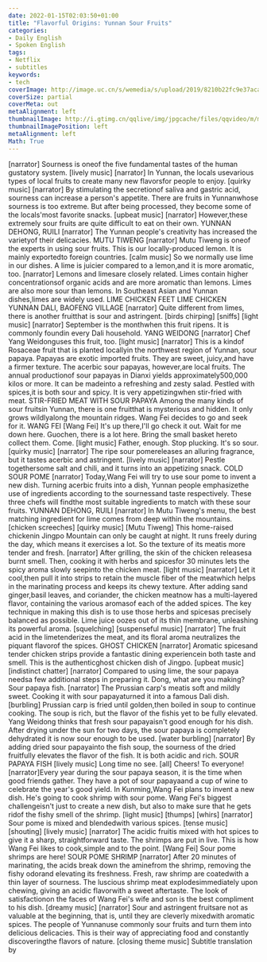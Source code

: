 ```yaml
---
date: 2022-01-15T02:03:50+01:00
title: "Flavorful Origins: Yunnan Sour Fruits"
categories:
- Daily English
- Spoken English
tags:
- Netflix
- subtitles
keywords:
- tech
coverImage: http://image.uc.cn/s/wemedia/s/upload/2019/8210b22fc9e37aca838cb7be16700b57.jpg
coverSize: partial
coverMeta: out
metaAlignment: left
thumbnailImage: http://i.gtimg.cn/qqlive/img/jpgcache/files/qqvideo/m/mzc00200cj25snv.jpg
thumbnailImagePosition: left
metaAlignment: left
Math: True
---
```

<!--more-->
[narrator] Sourness is oneof the five fundamental tastes
of the human gustatory system.
[lively music]
[narrator] In Yunnan, the locals usevarious types of local fruits
to create many new flavorsfor people to enjoy.
[quirky music]
[narrator] By stimulating the secretionof saliva and gastric acid,
sourness can increase a person's appetite.
There are fruits in Yunnanwhose sourness is too extreme.
But after being processed,
they become some of the locals'most favorite snacks.
[upbeat music]
[narrator] However,these extremely sour fruits
are quite difficult to eat on their own.
YUNNAN DEHONG, RUILI
[narrator] The Yunnan people's creativity
has increased the varietyof their delicacies.
MUTU TIWENG
[narrator] Mutu Tiweng is oneof the experts in using sour fruits.
This is our locally-produced lemon.
It is mainly exportedto foreign countries.
[calm music]
So we normally use lime in our dishes.
A lime is juicier compared to a lemon,and it is more aromatic, too.
[narrator] Lemons and limesare closely related.
Limes contain higher concentrationsof organic acids
and are more aromatic than lemons.
Limes are also more sour than lemons.
In Southeast Asian and Yunnan dishes,limes are widely used.
LIME CHICKEN FEET
LIME CHICKEN
YUNNAN DALI, BAOFENG VILLAGE
[narrator] Quite different from limes,
there is another fruitthat is sour and astringent.
[birds chirping]
[sniffs]
[light music]
[narrator] September is the monthwhen this fruit ripens.
It is commonly foundin every Dali household.
YANG WEIDONG
[narrator] Chef Yang Weidonguses this fruit, too.
[light music]
[narrator] This is a kindof Rosaceae fruit
that is planted locallyin the northwest region of Yunnan,
sour papaya.
Papayas are exotic imported fruits.
They are sweet, juicy,and have a firmer texture.
The acerbic sour papayas, however,are local fruits.
The annual productionof sour papayas in Dianxi
yields approximately500,000 kilos or more.
It can be madeinto a refreshing and zesty salad.
Pestled with spices,it is both sour and spicy.
It is very appetizingwhen stir-fried with meat.
STIR-FRIED MEAT WITH SOUR PAPAYA
Among the many kinds of sour fruitsin Yunnan,
there is one fruitthat is mysterious and hidden.
It only grows wildlyalong the mountain ridges.
Wang Fei decides to go and seek for it.
WANG FEI
[Wang Fei] It's up there,I'll go check it out.
Wait for me down here.
Guochen, there is a lot here.
Bring the small basket hereto collect them.
Come.
[light music]
Father, enough. Stop plucking.
It's so sour.
[quirky music]
[narrator] The ripe sour pomereleases an alluring fragrance,
but it tastes acerbic and astringent.
[lively music]
[narrator] Pestle togethersome salt and chili,
and it turns into an appetizing snack.
COLD SOUR POME
[narrator] Today,Wang Fei will try to use sour pome
to invent a new dish.
Turning acerbic fruits into a dish,
Yunnan people emphasizethe use of ingredients
according to the sournessand taste respectively.
These three chefs will findthe most suitable ingredients
to match with these sour fruits.
YUNNAN DEHONG, RUILI
[narrator] In Mutu Tiweng's menu,
the best matching ingredient for lime
comes from deep within the mountains.
[chicken screeches]
[quirky music]
[Mutu Tiweng] This home-raised chickenin Jingpo Mountain
can only be caught at night.
It runs freely during the day,
which means it exercises a lot.
So the texture of its meatis more tender and fresh.
[narrator] After grilling,
the skin of the chicken releasesa burnt smell.
Then, cooking it with herbs and spicesfor 30 minutes
lets the spicy aroma slowly seepinto the chicken meat.
[light music]
[narrator] Let it cool,then pull it into strips
to retain the muscle fiber of the meatwhich helps in the marinating process
and keeps its chewy texture.
After adding sand ginger,basil leaves, and coriander,
the chicken meatnow has a multi-layered flavor,
containing the various aromasof each of the added spices.
The key technique in making this dish
is to use those herbs and spicesas precisely balanced as possible.
Lime juice oozes out of its thin membrane,
unleashing its powerful aroma.
[squelching]
[suspenseful music]
[narrator] The fruit acid in the limetenderizes the meat,
and its floral aroma
neutralizes the piquant flavorof the spices.
GHOST CHICKEN
[narrator] Aromatic spicesand tender chicken strips
provide a fantastic dining experiencein both taste and smell.
This is the authenticghost chicken dish of Jingpo.
[upbeat music]
[indistinct chatter]
[narrator] Compared to using lime,
the sour papaya needsa few additional steps in preparing it.
Dong, what are you making?
Sour papaya fish.
[narrator] The Prussian carp's meatis soft and mildly sweet.
Cooking it with sour papayaturned it into a famous Dali dish.
[burbling]
Prussian carp is fried until golden,then boiled in soup to continue cooking.
The soup is rich,
but the flavor of the fishis yet to be fully elevated.
Yang Weidong thinks that fresh sour papayaisn't good enough for his dish.
After drying under the sun for two days,
the sour papaya is completely dehydrated
it is now sour enough to be used.
[water burbling]
[narrator] By adding dried sour papayainto the fish soup,
the sourness of the dried fruitfully elevates the flavor of the fish.
It is both acidic and rich.
SOUR PAPAYA FISH
[lively music]
Long time no see.
[all] Cheers!
To everyone!
[narrator]Every year during the sour papaya season,
it is the time when good friends gather.
They have a pot of sour papayaand a cup of wine
to celebrate the year's good yield.
In Kunming,Wang Fei plans to invent a new dish.
He's going to cook shrimp with sour pome.
Wang Fei's biggest challengeisn't just to create a new dish,
but also to make sure that he gets ridof the fishy smell of the shrimp.
[light music]
[thumps]
[whirs]
[narrator] Sour pome is mixed and blendedwith various spices.
[tense music]
[shouting]
[lively music]
[narrator] The acidic fruitis mixed with hot spices
to give it a sharp, straightforward taste.
The shrimps are put in live.
This is how Wang Fei likes to cook,simple and to the point.
[Wang Fei] Sour pome shrimps are here!
SOUR POME SHRIMP
[narrator] After 20 minutes of marinating,
the acids break down the aminefrom the shrimp,
removing the fishy odorand elevating its freshness.
Fresh, raw shrimp are coatedwith a thin layer of sourness.
The luscious shrimp meat explodesimmediately upon chewing,
giving an acidic flavorwith a sweet aftertaste.
The look of satisfactionon the faces of Wang Fei's wife and son
is the best compliment to his dish.
[dreamy music]
[narrator] Sour and astringent fruitsare not as valuable at the beginning,
that is, until they are cleverly mixedwith aromatic spices.
The people of Yunnanuse commonly sour fruits
and turn them into delicious delicacies.
This is their way of appreciating food
and constantly discoveringthe flavors of nature.
[closing theme music]
Subtitle translation by
